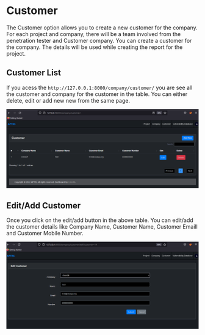 # Customer

The Customer option allows you to create a new customer for the company. For each project and company, there will be a team involved from the penetration tester and Customer company. You can create a customer for the company. The details will be used while creating the report for the project.

## Customer List

If you acess the `http://127.0.0.1:8000/company/customer/` you are see all the customer and company for the customer in the table. You can either delete, edit or add new new from the same page.

![ViewCustomer](image/ViewCustomer.png)

## Edit/Add Customer 

Once you click on the edit/add button in the above table. You can edit/add the customer details like Company Name, Customer Name, Customer Emaill and Customer Mobile Number.

![EditCustomer](image/Edit-Customer.png)
